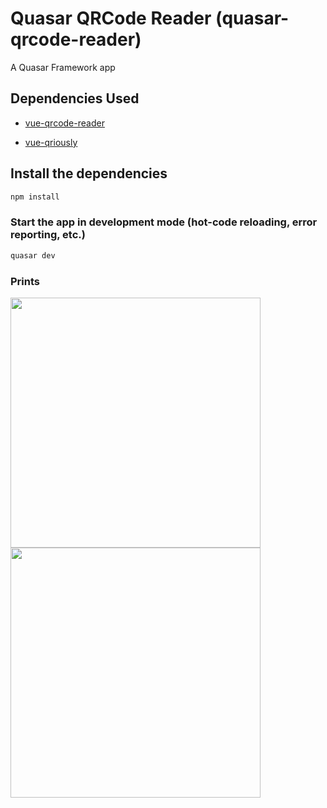 # Quasar QRCode Reader (quasar-qrcode-reader)

A Quasar Framework app

## Dependencies Used
- [vue-qrcode-reader](https://www.npmjs.com/package/vue-qrcode-reader)

- [vue-qriously](https://www.npmjs.com/package/vue-qriously)

## Install the dependencies
```bash
npm install
```

### Start the app in development mode (hot-code reloading, error reporting, etc.)
```bash
quasar dev
```

### Prints

<img src="https://github.com/patrickmonteiro/quasar-qrcode-reader/blob/master/docs/logo1.png?raw=true&"  height="400">

<img src="https://github.com/patrickmonteiro/quasar-qrcode-reader/blob/master/docs/logo2.png?raw=true&"  height="400">
